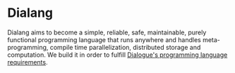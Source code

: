 # Dialang

Dialang aims to become a simple, reliable, safe, maintainable, purely functional programming language that runs anywhere and handles meta-programming, compile time parallelization, distributed storage and computation. We build it in order to fulfill [Dialogue's programming language requirements](https://github.com/dialogue-host/requirements/?tab=readme-ov-file#programming-language).
